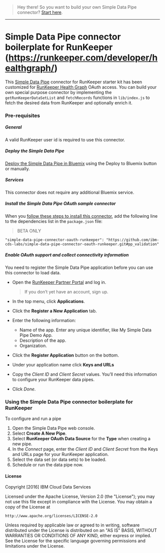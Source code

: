 > Hey there! So you want to build your own Simple Data Pipe connector? [Start here](https://github.com/ibm-cds-labs/simple-data-pipe-connector-template/wiki/How-to-build-a-Simple-Data-Pipe-connector-using-this-template).

***


# Simple Data Pipe connector boilerplate for RunKeeper (https://runkeeper.com/developer/healthgraph/)

This [Simple Data Pipe](https://developer.ibm.com/clouddataservices/simple-data-pipe/) connector for RunKeeper starter kit has been customized for [RunKeeper Health Graph](https://runkeeper.com/developer/healthgraph/) OAuth access. You can build your own special purpose connector by implementing the `getRunKeeperDataSetList` and `fetchRecords` functions in `lib/index.js` to fetch the desired data from RunKeeper and optionally enrich it.
### Pre-requisites

##### General 
 A valid RunKeeper user id is required to use this connector.

##### Deploy the Simple Data Pipe

 [Deploy the Simple Data Pipe in Bluemix](https://github.com/ibm-cds-labs/simple-data-pipe) using the Deploy to Bluemix button or manually.

##### Services

This connector does not require any additional Bluemix service.


##### Install the Simple Data Pipe OAuth sample connector 

  When you [follow these steps to install this connector](https://github.com/ibm-cds-labs/simple-data-pipe/wiki/Installing-a-Simple-Data-Pipe-Connector), add the following line to the dependencies list in the `package.json` file: 

> BETA ONLY
```
"simple-data-pipe-connector-oauth-runkeeper": "https://github.com/ibm-cds-labs/simple-data-pipe-connector-oauth-runkeeper.git#pp_validation"
```

##### Enable OAuth support and collect connectivity information

 You need to register the Simple Data Pipe application before you can use this connector to load data.
 
 * Open the [RunKeeper Partner Portal](https://runkeeper.com/partner) and log in.

    > If you don’t yet have an account, sign up.


 * In the top menu, click **Applications**.
 * Click the **Register a New Application** tab.
 * Enter the following information:
    *   Name of the app. Enter any unique identifier, like My Simple Data Pipe Demo App.
    *   Description of the app.
    *   Organization.
 * Click the **Register Application** button on the bottom.
 * Under your application name click **Keys and URLs**
 * Copy the _Client ID_ and _Client Secret_ values. You’ll need this information to configure your RunKeeper data pipes.
 * Click *Done*.


### Using the Simple Data Pipe connector boilerplate for RunKeeper

To configure and run a pipe

1. Open the Simple Data Pipe web console.
2. Select __Create A New Pipe__.
3. Select __RunKeeper OAuth Data Source__ for the __Type__ when creating a new pipe.
4. In the _Connect_ page, enter the _Client ID_ and _Client Secret_ from the Keys and URLs page for your RunKeeper application.
5. Select the data set (or data sets) to be loaded.
6. Schedule or run the data pipe now.

#### License 

Copyright [2016] IBM Cloud Data Services

Licensed under the Apache License, Version 2.0 (the "License");
you may not use this file except in compliance with the License.
You may obtain a copy of the License at

    http://www.apache.org/licenses/LICENSE-2.0

Unless required by applicable law or agreed to in writing, software
distributed under the License is distributed on an "AS IS" BASIS,
WITHOUT WARRANTIES OR CONDITIONS OF ANY KIND, either express or implied.
See the License for the specific language governing permissions and
limitations under the License.
